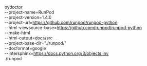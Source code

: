 pydoctor \
    --project-name=RunPod \
    --project-version=1.4.0 \
    --project-url=https://github.com/runpod/runpod-python \
    --html-viewsource-base=https://github.com/runpod/runpod-python \
    --make-html \
    --html-output=docs/src \
    --project-base-dir="./runpod/" \
    --docformat=google \
    --intersphinx=https://docs.python.org/3/objects.inv \
    ./runpod